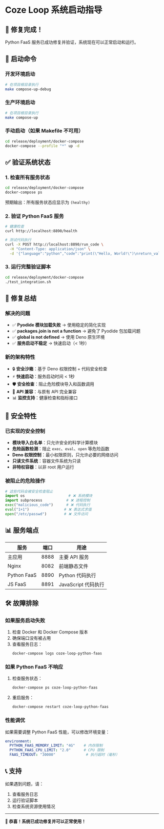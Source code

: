 # Coze Loop 系统启动指导

## 🎉 修复完成！

Python FaaS 服务已成功修复并验证，系统现在可以正常启动和运行。

## 🚀 启动命令

### 开发环境启动
```bash
# 在项目根目录执行
make compose-up-debug
```

### 生产环境启动
```bash
# 在项目根目录执行
make compose-up
```

### 手动启动（如果 Makefile 不可用）
```bash
cd release/deployment/docker-compose
docker-compose --profile "*" up -d
```

## ✅ 验证系统状态

### 1. 检查所有服务状态
```bash
cd release/deployment/docker-compose
docker-compose ps
```

预期输出：所有服务状态应显示为 `(healthy)`

### 2. 验证 Python FaaS 服务
```bash
# 健康检查
curl http://localhost:8890/health

# 测试代码执行
curl -X POST http://localhost:8890/run_code \
  -H "Content-Type: application/json" \
  -d '{"language":"python","code":"print(\"Hello, World!\")\nreturn_val(\"Success!\")"}'
```

### 3. 运行完整验证脚本
```bash
cd release/deployment/docker-compose
./test_integration.sh
```

## 🔧 修复总结

### 解决的问题
- ✅ **Pyodide 模块加载失败** → 使用稳定的简化实现
- ✅ **packages.join is not a function** → 避免了 Pyodide 包加载问题  
- ✅ **global is not defined** → 使用 Deno 原生环境
- ✅ **服务启动不稳定** → 快速启动（< 1秒）

### 新的架构特性
- 🔒 **安全沙箱**：基于 Deno 权限控制 + 代码安全检查
- ⚡ **快速启动**：服务启动时间 < 1秒
- 🛡️ **安全检查**：阻止危险模块导入和函数调用
- 🔄 **API 兼容**：与原有 API 完全兼容
- 📊 **监控支持**：健康检查和指标接口

## 🔐 安全特性

### 已实现的安全控制
- **模块导入白名单**：只允许安全的科学计算模块
- **危险函数检测**：阻止 `exec`、`eval`、`open` 等危险函数
- **Deno 权限控制**：最小权限原则，只允许必要的网络访问
- **只读文件系统**：容器文件系统为只读
- **非特权容器**：以非 root 用户运行

### 被阻止的危险操作
```python
# 这些代码会被安全检查阻止
import os                    # ❌ 系统模块
import subprocess           # ❌ 进程控制
exec("malicious_code")      # ❌ 代码执行
eval("1+1")                # ❌ 表达式求值
open("/etc/passwd")        # ❌ 文件访问
```

## 📊 服务端点

| 服务 | 端口 | 用途 |
|------|------|------|
| 主应用 | 8888 | 主要 API 服务 |
| Nginx | 8082 | 前端静态文件 |
| Python FaaS | 8890 | Python 代码执行 |
| JS FaaS | 8891 | JavaScript 代码执行 |

## 🛠️ 故障排除

### 如果服务启动失败
1. 检查 Docker 和 Docker Compose 版本
2. 确保端口没有被占用
3. 查看服务日志：
   ```bash
   docker-compose logs coze-loop-python-faas
   ```

### 如果 Python FaaS 不响应
1. 检查服务状态：
   ```bash
   docker-compose ps coze-loop-python-faas
   ```
2. 重启服务：
   ```bash
   docker-compose restart coze-loop-python-faas
   ```

### 性能调优
如果需要调整 Python FaaS 性能，可以修改环境变量：
```yaml
environment:
  PYTHON_FAAS_MEMORY_LIMIT: "4G"    # 内存限制
  PYTHON_FAAS_CPU_LIMIT: "2.0"      # CPU 限制
  FAAS_TIMEOUT: "30000"              # 执行超时（毫秒）
```

## 📞 支持

如果遇到问题，请：
1. 查看服务日志
2. 运行验证脚本
3. 检查系统资源使用情况

---

**🎉 恭喜！系统已成功修复并可以正常使用！**